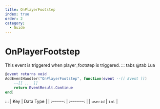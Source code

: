 ```yaml
---
title: OnPlayerFootstep
index: true
order: 2
category:
  - Guide
---
```


# OnPlayerFootstep
This event is triggered when player_footstep is triggered.
::: tabs
@tab Lua
```lua
@event returns void
AddEventHandler("OnPlayerFootstep", function(event --[[ Event ]])
    --[[ ... ]]
    return EventResult.Continue
end)
```

:::
|    Key   | Data Type |
| :------: | :-------: |
| `userid` |   `int`   |